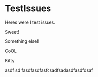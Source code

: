 TestIssues
==========

Heres were I test issues.

Sweet!

Something else!!

CoOL


Kitty

asdf
sd
fasdfasdfasfdsadfsadasdfasdfdsaf
